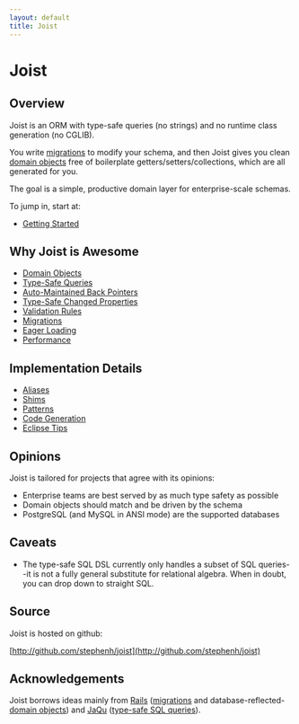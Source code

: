 ```yaml
---
layout: default
title: Joist
---
```


Joist
=====

Overview
--------

Joist is an ORM with type-safe queries (no strings) and no runtime class generation (no CGLIB).

You write [migrations](migrations.html) to modify your schema, and then Joist gives you clean [domain objects](domainObjects.html) free of boilerplate getters/setters/collections, which are all generated for you.

The goal is a simple, productive domain layer for enterprise-scale schemas.

To jump in, start at:

* [Getting Started](gettingStarted.html)

Why Joist is Awesome
--------------------

* [Domain Objects](domainObjects.html)
* [Type-Safe Queries](typeSafeQueries.html)
* [Auto-Maintained Back Pointers](backPointers.html)
* [Type-Safe Changed Properties](typeSafeChangedProperties.html)
* [Validation Rules](validationRules.html)
* [Migrations](migrations.html)
* [Eager Loading](eagerLoading.html)
* [Performance](performance.html)

Implementation Details
----------------------

* [Aliases](aliases.html)
* [Shims](shims.html)
* [Patterns](patterns.html)
* [Code Generation](codeGeneration.html)
* [Eclipse Tips](eclipseTips.html)

Opinions
--------

Joist is tailored for projects that agree with its opinions:

* Enterprise teams are best served by as much type safety as possible
* Domain objects should match and be driven by the schema
* PostgreSQL (and MySQL in ANSI mode) are the supported databases

Caveats
-------

* The type-safe SQL DSL currently only handles a subset of SQL queries--it is not a fully general substitute for relational algebra. When in doubt, you can drop down to straight SQL.

Source
------

Joist is hosted on github:

[http://github.com/stephenh/joist](http://github.com/stephenh/joist)

Acknowledgements
----------------

Joist borrows ideas mainly from [Rails][1] ([migrations](migrations.html) and database-reflected-[domain objects](domainObjects.html)) and [JaQu][4] ([type-safe SQL queries](typeSafeQueries.html)).

[1]: http://rubyonrails.org
[4]: http://www.h2database.com/html/jaqu.html



